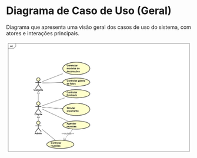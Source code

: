 # Diagrama de Caso de Uso (Geral)

Diagrama que apresenta uma visão geral dos casos de uso do sistema, com atores e interações principais.


![Exemplo de Imagem](/docs/images/Caso%20de%20uso.png "Exemplo de Imagem")
